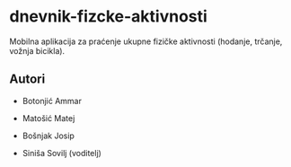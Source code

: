 # dnevnik-fizcke-aktivnosti
Mobilna aplikacija za praćenje ukupne fizičke aktivnosti (hodanje, trčanje, vožnja bicikla).

## Autori
- Botonjić	Ammar
- Matošić	Matej
- Bošnjak	Josip

- Siniša Sovilj (voditelj) 




